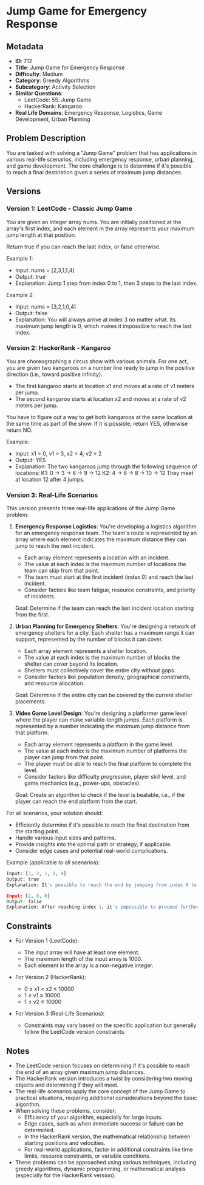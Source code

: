 # Jump Game for Emergency Response

## Metadata

- **ID**: 712
- **Title**: Jump Game for Emergency Response
- **Difficulty**: Medium
- **Category**: Greedy Algorithms
- **Subcategory**: Activity Selection
- **Similar Questions**:
  - LeetCode: 55. Jump Game
  - HackerRank: Kangaroo
- **Real Life Domains**: Emergency Response, Logistics, Game Development, Urban Planning

## Problem Description

You are tasked with solving a "Jump Game" problem that has applications in various real-life scenarios, including emergency response, urban planning, and game development. The core challenge is to determine if it's possible to reach a final destination given a series of maximum jump distances.

## Versions

### Version 1: LeetCode - Classic Jump Game

You are given an integer array nums. You are initially positioned at the array's first index, and each element in the array represents your maximum jump length at that position.

Return true if you can reach the last index, or false otherwise.

Example 1:

- Input: nums = [2,3,1,1,4]
- Output: true
- Explanation: Jump 1 step from index 0 to 1, then 3 steps to the last index.

Example 2:

- Input: nums = [3,2,1,0,4]
- Output: false
- Explanation: You will always arrive at index 3 no matter what. Its maximum jump length is 0, which makes it impossible to reach the last index.

### Version 2: HackerRank - Kangaroo

You are choreographing a circus show with various animals. For one act, you are given two kangaroos on a number line ready to jump in the positive direction (i.e., toward positive infinity).

- The first kangaroo starts at location x1 and moves at a rate of v1 meters per jump.
- The second kangaroo starts at location x2 and moves at a rate of v2 meters per jump.

You have to figure out a way to get both kangaroos at the same location at the same time as part of the show. If it is possible, return YES, otherwise return NO.

Example:

- Input: x1 = 0, v1 = 3, x2 = 4, v2 = 2
- Output: YES
- Explanation: The two kangaroos jump through the following sequence of locations:
  K1: 0 -> 3 -> 6 -> 9 -> 12
  K2: 4 -> 6 -> 8 -> 10 -> 12
  They meet at location 12 after 4 jumps.

### Version 3: Real-Life Scenarios

This version presents three real-life applications of the Jump Game problem:

1. **Emergency Response Logistics**:
   You're developing a logistics algorithm for an emergency response team. The team's route is represented by an array where each element indicates the maximum distance they can jump to reach the next incident.

   - Each array element represents a location with an incident.
   - The value at each index is the maximum number of locations the team can skip from that point.
   - The team must start at the first incident (index 0) and reach the last incident.
   - Consider factors like team fatigue, resource constraints, and priority of incidents.

   Goal: Determine if the team can reach the last incident location starting from the first.

2. **Urban Planning for Emergency Shelters**:
   You're designing a network of emergency shelters for a city. Each shelter has a maximum range it can support, represented by the number of blocks it can cover.

   - Each array element represents a shelter location.
   - The value at each index is the maximum number of blocks the shelter can cover beyond its location.
   - Shelters must collectively cover the entire city without gaps.
   - Consider factors like population density, geographical constraints, and resource allocation.

   Goal: Determine if the entire city can be covered by the current shelter placements.

3. **Video Game Level Design**:
   You're designing a platformer game level where the player can make variable-length jumps. Each platform is represented by a number indicating the maximum jump distance from that platform.

   - Each array element represents a platform in the game level.
   - The value at each index is the maximum number of platforms the player can jump from that point.
   - The player must be able to reach the final platform to complete the level.
   - Consider factors like difficulty progression, player skill level, and game mechanics (e.g., power-ups, obstacles).

   Goal: Create an algorithm to check if the level is beatable, i.e., if the player can reach the end platform from the start.

For all scenarios, your solution should:

- Efficiently determine if it's possible to reach the final destination from the starting point.
- Handle various input sizes and patterns.
- Provide insights into the optimal path or strategy, if applicable.
- Consider edge cases and potential real-world complications.

Example (applicable to all scenarios):

```python
Input: [3, 2, 1, 1, 4]
Output: true
Explanation: It's possible to reach the end by jumping from index 0 to index 1 (3), and then to index 4 (2).

Input: [2, 0, 0]
Output: false
Explanation: After reaching index 1, it's impossible to proceed further.
```

## Constraints

- For Version 1 (LeetCode):

  - The input array will have at least one element.
  - The maximum length of the input array is 1000.
  - Each element in the array is a non-negative integer.

- For Version 2 (HackerRank):

  - 0 ≤ x1 < x2 ≤ 10000
  - 1 ≤ v1 ≤ 10000
  - 1 ≤ v2 ≤ 10000

- For Version 3 (Real-Life Scenarios):
  - Constraints may vary based on the specific application but generally follow the LeetCode version constraints.

## Notes

- The LeetCode version focuses on determining if it's possible to reach the end of an array given maximum jump distances.
- The HackerRank version introduces a twist by considering two moving objects and determining if they will meet.
- The real-life scenarios apply the core concept of the Jump Game to practical situations, requiring additional considerations beyond the basic algorithm.
- When solving these problems, consider:
  - Efficiency of your algorithm, especially for large inputs.
  - Edge cases, such as when immediate success or failure can be determined.
  - In the HackerRank version, the mathematical relationship between starting positions and velocities.
  - For real-world applications, factor in additional constraints like time limits, resource constraints, or variable conditions.
- These problems can be approached using various techniques, including greedy algorithms, dynamic programming, or mathematical analysis (especially for the HackerRank version).
